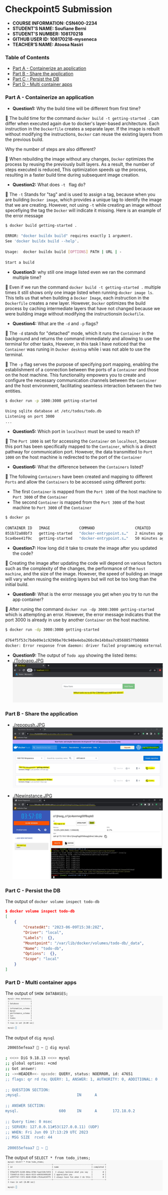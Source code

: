 # Checkpoint5 Submission

- **COURSE INFORMATION: CSN400-2234**
- **STUDENT’S NAME: Soufiane Berni**
- **STUDENT'S NUMBER: 108170218**
- **GITHUB USER ID: 108170218-myseneca**
- **TEACHER’S NAME: Atoosa Nasiri**

### Table of Contents
- [Part A - Containerize an application](#Part-A---Containerize-an-application)
- [Part B - Share the application](#Part-B---Share-the-application)
- [Part C - Persist the DB](#Part-C---Persist-the-DB)
- [Part D - Multi container apps](#Part-D---Multi-container-apps)


### Part A - Containerize an application
- **Question1:** 
Why the build time will be different from first time?

🐳 The build time for the command `docker build -t getting-started .` can differ when executed again due to docker's layer-based architecture. Each instruction in the `Dockerfile` creates a separate layer. If the image is rebuilt without modifying the instructions, `Docker` can reuse the existing layers from the previous build. 

Why the number of steps are also different?

🐳 When rebuilding the image without any changes, `Docker` optimizes the process by reusing the previously built layers. As a result, the number of steps executed is reduced, This optimization speeds up the process, resulting in a faster build time during subsequent image creation.

- **Question2:**
What does `-t ` flag do? 

🐳 The `-t` Stands for "tag" and is used to assign a tag, because when you are building `Docker image`, which provides a unique tag to identify the image that we are creating. However, not using `-t` while creating an image without specefiying the tag the `Docker` will indicate it missing. Here is an example of the error message

```bash
$ docker build getting-started .

ERROR: "docker buildx build" requires exactly 1 argument.
See 'docker buildx build --help'.

Usage:  docker buildx build [OPTIONS] PATH | URL | -     

Start a build
```

- **Question3:**
why still one image listed even we ran the command multiple time?

🐳 Even if we run the command `docker build -t getting-started .` multiple times it still shows only one image listed when running `docker image ls`. This tells us that when building a `Docker Image`, each instruction in the `Dockerfile` creates a new layer. However, `Docker` optimizes the build process by caching intermediate layers that have not changed because we were building image without modifying the instructionsin `Dockefile`.

- **Question4:**
What are the `-d` and `-p` flags?

🐳 The `-d` stands for "detached" mode, which it runs the `Container` in the background and returns the command immediately and allowing to use the terminal for other tasks, However, in this task I have noticed that the `Container` was runing in `Ducker desktop` while i was not able to use the terminal.

🐳 The `-p` flag serves the purpose of specifying port mapping, enabling the establishment of a connection between the ports of a `Container` and those on the host machine. This functionality empowers you to create and configure the necessary communication channels between the `Container` and the host environment, facilitating seamless interaction between the two entities.
 
```bash
$ docker run -p 1000:3000 getting-started

Using sqlite database at /etc/todos/todo.db
Listening on port 3000
...
````

- **Question5:**
Which port in `localhost` must be used to reach it?

🐳 The `Port 1000` is set for accessing the `Container` on `localhost`, because this port has been specifically mapped to the `Container`, which is a direct pathway for communication port. However, the data transmitted to `Port 1000` on the host machine is redirected to the port of the `Container`

- **Question6:** 
What the difference between the `Containers` listed?

🐳 The following `Containers` have been created and mapping to different `Ports` and allow the `Containers` to be accessed using different ports:
- The first `Container` is mapped from the `Port 1000` of the host machine to `Port 3000` of the `Container`
- The second `Container` is mapped from the `Port 3000` of the host machine to `Port 3000` of the `Container`

```bash
$ docker ps

CONTAINER ID   IMAGE             COMMAND                  CREATED          STATUS          PORTS                    NAMES
851b72a88bf3   getting-started   "docker-entrypoint.s…"   2 minutes ago    Up 2 minutes    0.0.0.0:1000->3000/tcp   eloquent_lehmann
5ca4bee41f9c   getting-started   "docker-entrypoint.s…"   50 minutes ago   Up 50 minutes   0.0.0.0:3000->3000/tcp   magical_dubinsky
```

- **Question7:**
How long did it take to create the image after you updated the code?

🐳 Creating the image after updating the code will depend on various factors such as the complexity of the changes, the performance of the `host machine`, and the size of the image. However, the speed of building an image will vary when reusing the existing layers but will not be too long than the initial build.

- **Question8:**
What is the error message you get when you try to run the app container?

🐳 After runing the command `docker run -dp 3000:3000 getting-started` which is attempting an error. However, the error message indicates that the port 3000 is already in use by another `Container` on the host machine.

```bash
$ docker run -dp 3000:3000 getting-started

d764f5f53c7bde09e1c9290be70c948e4eba266c0e14b0aa7c8568857fb00868
docker: Error response from daemon: driver failed programming external connectivity on endpoint silly_montalcini (b80ee2207da7ec15fdaa3534c8c519c5cad8aa8a80e3ff62099d4504dba94df6): Bind for 0.0.0.0:3000 failed: port is already allocated.
```

- **Question9:**
The output of `Todo app` showing the listed items:
- [./Todoapp.JPG](./Todoapp.JPG)
![Todo app](https://github.com/108170218-myseneca/CSN400-Capstone/blob/main/Checkpoint5/Todoapp.JPG)

### Part B - Share the application

- [./repopush.JPG](./repopush.JPG)
![Repo push](https://github.com/108170218-myseneca/CSN400-Capstone/blob/main/Checkpoint5/repopush.JPG)

- [./Newinstance.JPG](./Newinstance.JPG)
![Image in new Instance](https://github.com/108170218-myseneca/CSN400-Capstone/blob/main/Checkpoint5/Newinstance.JPG)

### Part C - Persist the DB
The output of `docker volume inspect todo-db`

```json
$ docker volume inspect todo-db
[
    {
        "CreatedAt": "2023-06-09T15:38:28Z",
        "Driver": "local",
        "Labels":  {},
        "Mountpoint": "/var/lib/docker/volumes/todo-db/_data",
        "Name": "todo-db",
        "Options":  {},
        "Scope": "local"
    }
]
```

### Part D - Multi container apps

The output of `SHOW DATABASES;`
![Show Database](https://github.com/108170218-myseneca/CSN400-Capstone/blob/main/Checkpoint5/showdatabase.JPG)

The output of `dig mysql`

```bash
 200655efeaa7  ~  dig mysql

; <<>> DiG 9.18.13 <<>> mysql
;; global options: +cmd
;; Got answer:
;; ->>HEADER<<- opcode: QUERY, status: NOERROR, id: 47651
;; flags: qr rd ra; QUERY: 1, ANSWER: 1, AUTHORITY: 0, ADDITIONAL: 0

;; QUESTION SECTION:
;mysql.                         IN      A

;; ANSWER SECTION:
mysql.                  600     IN      A       172.18.0.2

;; Query time: 0 msec
;; SERVER: 127.0.0.11#53(127.0.0.11) (UDP)
;; WHEN: Fri Jun 09 17:13:29 UTC 2023
;; MSG SIZE  rcvd: 44

 200655efeaa7  ~ 
```

The output of `SELECT * from todo_items;`
![SELECT from Todo](https://github.com/108170218-myseneca/CSN400-Capstone/blob/main/Checkpoint5/selectfromtodo.JPG)






